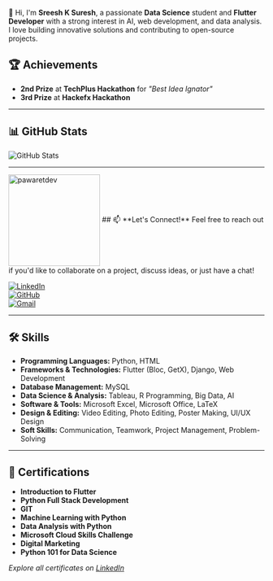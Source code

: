 
👋 Hi, I'm **Sreesh K Suresh**, a passionate **Data Science** student and **Flutter Developer** with a strong interest in AI, web development, and data analysis. I love building innovative solutions and contributing to open-source projects.

## 🏆 **Achievements**
- **2nd Prize** at **TechPlus Hackathon** for *"Best Idea Ignator"*  
- **3rd Prize** at **Hackefx Hackathon**
---

## 📊 **GitHub Stats**
![GitHub Stats](https://github-readme-stats.vercel.app/api?username=Sreeshks&show_icons=true&theme=radical)

---
 <img align="center" height="180" src="https://github-readme-stats.vercel.app/api/top-langs/?username=pawaretdev&langs_count=10&layout=compact&theme=shades-of-purple" alt="pawaretdev" />
## 📫 **Let's Connect!**
Feel free to reach out if you'd like to collaborate on a project, discuss ideas, or just have a chat!  

[![LinkedIn](https://img.shields.io/badge/LinkedIn-0077B5?style=for-the-badge&logo=linkedin&logoColor=white)](https://www.linkedin.com/in/sreesh-k-suresh/)  
[![GitHub](https://img.shields.io/badge/GitHub-100000?style=for-the-badge&logo=github&logoColor=white)](https://github.com/Sreeshks)  
[![Gmail](https://img.shields.io/badge/Gmail-D14836?style=for-the-badge&logo=gmail&logoColor=white)](mailto:sreeshksureshh@gmail.com)  

---

## 🛠️ **Skills**
- **Programming Languages:** Python, HTML  
- **Frameworks & Technologies:** Flutter (Bloc, GetX), Django, Web Development  
- **Database Management:** MySQL  
- **Data Science & Analysis:** Tableau, R Programming, Big Data, AI  
- **Software & Tools:** Microsoft Excel, Microsoft Office, LaTeX  
- **Design & Editing:** Video Editing, Photo Editing, Poster Making, UI/UX Design  
- **Soft Skills:** Communication, Teamwork, Project Management, Problem-Solving  

---


## 📜 **Certifications**
- **Introduction to Flutter**  
- **Python Full Stack Development**  
- **GIT**  
- **Machine Learning with Python**  
- **Data Analysis with Python**  
- **Microsoft Cloud Skills Challenge**  
- **Digital Marketing**  
- **Python 101 for Data Science**  

*Explore all certificates on [LinkedIn](https://www.linkedin.com/in/sreesh-k-suresh/)*  
